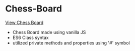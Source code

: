 # Chess-Board

[View Chess Board](https://brixsta.github.io/Chess-Board/)

- Chess Board made using vanilla JS
- ES6 Class syntax
- utilized private methods and properties using '#' symbol
